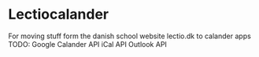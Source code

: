 # Lectiocalander
For moving stuff form the danish school website lectio.dk to calander apps
TODO:
Google Calander API
iCal API
Outlook API
